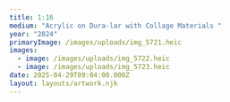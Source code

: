 ```yaml
---
title: 1:16
medium: "Acrylic on Dura-lar with Collage Materials "
year: "2024"
primaryImage: /images/uploads/img_5721.heic
images:
  - image: /images/uploads/img_5722.heic
  - image: /images/uploads/img_5723.heic
date: 2025-04-29T09:04:00.000Z
layout: layouts/artwork.njk
---
```

